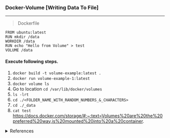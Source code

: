 ### Docker-Volume [Writing Data To File]
---
> Dockerfile
```
FROM ubuntu:latest
RUN mkdir /data
WORKDIR /data
RUN echo "Hello from Volume" > test
VOLUME /data
```

#### Execute following steps.

1. `docker build -t volume-example:latest .`
2. `docker run volume-example-1:latest`
3. `docker volume ls `
4. Go to location `cd /var/lib/docker/volumes`
5. `ls -lrt`
6. `cd ./<FOLDER_NAME_WITH_RANDOM_NUMBERS_&_CHARACTERS>`
7. `cd ./_data`
8. `cat test`
https://docs.docker.com/storage/#:~:text=Volumes%20are%20the%20preferred%20way,is%20mounted%20into%20a%20container.


<details>
<summary>References</summary>
1. Docker-Volumes https://earthly.dev/blog/docker-volumes/ <br>
</details>

